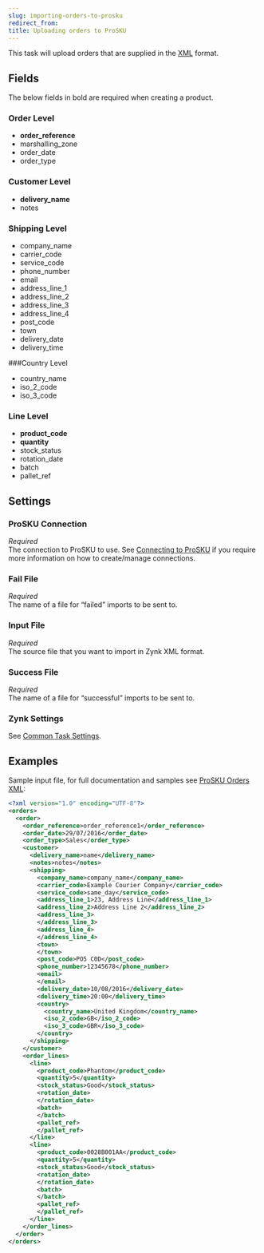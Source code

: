 ```yaml
---
slug: importing-orders-to-prosku
redirect_from:
title: Uploading orders to ProSKU
---
```

This task will upload orders that are supplied in the [XML](xml) format.

## Fields
The below fields in bold are required when creating a product.

### Order Level
* __order_reference__
* marshalling_zone
* order_date
* order_type

### Customer Level
* __delivery_name__
* notes

### Shipping Level
* company_name
* carrier_code
* service_code
* phone_number
* email
* address_line_1
* address_line_2
* address_line_3
* address_line_4
* post_code
* town
* delivery_date
* delivery_time

###Country Level
* country_name
* iso_2_code
* iso_3_code

### Line Level
* __product_code__
* __quantity__
* stock_status
* rotation_date
* batch
* pallet_ref

## Settings
### ProSKU Connection
_Required_  
The connection to ProSKU to use. See [Connecting to ProSKU](connecting-to-prosku) if you require more information on how to create/manage connections.

### Fail File
_Required_  
The name of a file for “failed” imports to be sent to.

### Input File
_Required_  
The source file that you want to import in Zynk XML format.

### Success File
_Required_  
The name of a file for “successful” imports to be sent to. 

### Zynk Settings
See [Common Task Settings](common-task-settings).

## Examples
Sample input file, for full documentation and samples see [ProSKU Orders XML](prosku-orders-xml):  
```xml
<?xml version="1.0" encoding="UTF-8"?>
<orders>
  <order>
    <order_reference>order_reference1</order_reference>
    <order_date>29/07/2016</order_date>
    <order_type>Sales</order_type>
    <customer>
      <delivery_name>name</delivery_name>
      <notes>notes</notes>
      <shipping>
        <company_name>company_name</company_name>
        <carrier_code>Example Courier Company</carrier_code>
        <service_code>same_day</service_code>
        <address_line_1>23, Address Line</address_line_1>
        <address_line_2>Address Line 2</address_line_2>
        <address_line_3>
        </address_line_3>
        <address_line_4>
        </address_line_4>
        <town>
        </town>
        <post_code>PO5 C0D</post_code>
        <phone_number>12345678</phone_number>
        <email>
        </email>
        <delivery_date>10/08/2016</delivery_date>
        <delivery_time>20:00</delivery_time>
        <country>
          <country_name>United Kingdom</country_name>
          <iso_2_code>GB</iso_2_code>
          <iso_3_code>GBR</iso_3_code>
        </country>
      </shipping>
    </customer>
    <order_lines>
      <line>
        <product_code>Phantom</product_code>
        <quantity>5</quantity>
        <stock_status>Good</stock_status>
        <rotation_date>
        </rotation_date>
        <batch>
        </batch>
        <pallet_ref>
        </pallet_ref>
      </line>
      <line>
        <product_code>0028B001AA</product_code>
        <quantity>5</quantity>
        <stock_status>Good</stock_status>
        <rotation_date>
        </rotation_date>
        <batch>
        </batch>
        <pallet_ref>
        </pallet_ref>
      </line>
    </order_lines>
  </order>
</orders>
```